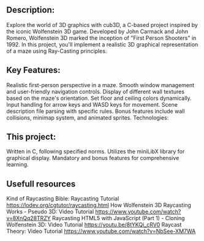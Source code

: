 ## Description:

Explore the world of 3D graphics with cub3D, a C-based project inspired by the iconic Wolfenstein 3D game. Developed by John Carmack and John Romero, Wolfenstein 3D marked the inception of "First Person Shooters" in 1992. In this project, you'll implement a realistic 3D graphical representation of a maze using Ray-Casting principles.

## Key Features:

Realistic first-person perspective in a maze.
Smooth window management and user-friendly navigation controls.
Display of different wall textures based on the maze's orientation.
Set floor and ceiling colors dynamically.
Input handling for arrow keys and WASD keys for movement.
Scene description file parsing with specific rules.
Bonus features include wall collisions, minimap system, and animated sprites.
Technologies:

## This project:

Written in C, following specified norms.
Utilizes the miniLibX library for graphical display.
Mandatory and bonus features for comprehensive learning.

## Usefull resources 

Kind of Raycasting Bible: Raycasting Tutorial https://lodev.org/cgtutor/raycasting.html
How Wolfenstein 3D Raycasting Works - Pseudo 3D: Video Tutorial https://www.youtube.com/watch?v=8XnQq28TRZY
Raycasting HTML5 with JavaScript (Part 1) - Cloning Wolfenstein 3D: Video Tutorial https://youtu.be/8tYKQi_cRV0
Raycast Theory: Video Tutorial https://www.youtube.com/watch?v=NbSee-XM7WA

